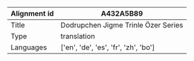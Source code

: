 |Alignment id | A432A5B89
| --- | --- 
|Title | Dodrupchen Jigme Trinle Özer Series 
|Type | translation
|Languages | ['en', 'de', 'es', 'fr', 'zh', 'bo']